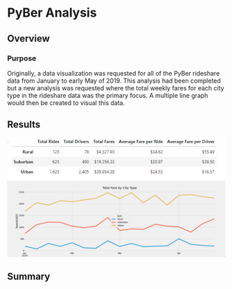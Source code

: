 # PyBer Analysis
## Overview
### Purpose
Originally, a data visualization was requested for all of the PyBer rideshare data from January to early May of 2019. This analysis had been completed but a new analysis was requested where the total weekly fares for each city type in the rideshare data was the primary focus. A multiple line graph would then be created to visual this data. 
## Results
![RideShareData.PNG](https://github.com/tommy-chin/PyBer_Analysis/blob/main/analysis/RideShareData.PNG)
![PyBer_fare_summary.png](https://github.com/tommy-chin/PyBer_Analysis/blob/main/analysis/PyBer_fare_summary.png)
## Summary

